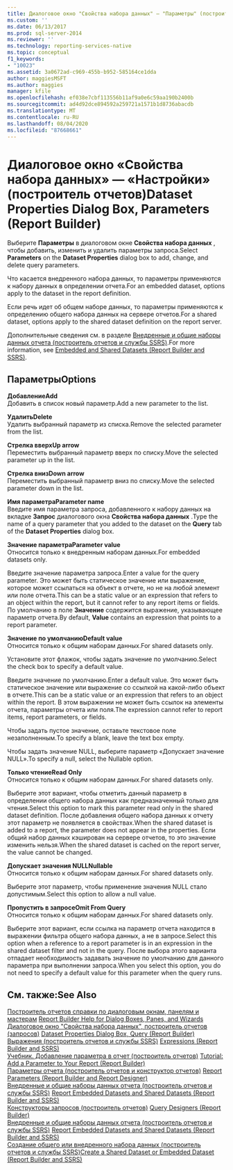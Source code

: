 ```yaml
---
title: Диалоговое окно "Свойства набора данных" — "Параметры" (построитель отчетов) | Документация Майкрософт
ms.custom: ''
ms.date: 06/13/2017
ms.prod: sql-server-2014
ms.reviewer: ''
ms.technology: reporting-services-native
ms.topic: conceptual
f1_keywords:
- "10023"
ms.assetid: 3a0672ad-c969-455b-b952-585164ce1dda
author: maggiesMSFT
ms.author: maggies
manager: kfile
ms.openlocfilehash: ef038e7cbf113556b11af9a0e6c59aa190b2400b
ms.sourcegitcommit: ad4d92dce894592a259721a1571b1d8736abacdb
ms.translationtype: MT
ms.contentlocale: ru-RU
ms.lasthandoff: 08/04/2020
ms.locfileid: "87668661"
---
```

# <a name="dataset-properties-dialog-box-parameters-report-builder"></a><span data-ttu-id="d33bd-102">Диалоговое окно «Свойства набора данных» — «Настройки» (построитель отчетов)</span><span class="sxs-lookup"><span data-stu-id="d33bd-102">Dataset Properties Dialog Box, Parameters (Report Builder)</span></span>
  <span data-ttu-id="d33bd-103">Выберите **Параметры** в диалоговом окне **Свойства набора данных** , чтобы добавить, изменить и удалить параметры запроса.</span><span class="sxs-lookup"><span data-stu-id="d33bd-103">Select **Parameters** on the **Dataset Properties** dialog box to add, change, and delete query parameters.</span></span>  
  
 <span data-ttu-id="d33bd-104">Что касается внедренного набора данных, то параметры применяются к набору данных в определении отчета.</span><span class="sxs-lookup"><span data-stu-id="d33bd-104">For an embedded dataset, options apply to the dataset in the report definition.</span></span>  
  
 <span data-ttu-id="d33bd-105">Если речь идет об общем наборе данных, то параметры применяются к определению общего набора данных на сервере отчетов.</span><span class="sxs-lookup"><span data-stu-id="d33bd-105">For a shared dataset, options apply to the shared dataset definition on the report server.</span></span>  
  
 <span data-ttu-id="d33bd-106">Дополнительные сведения см. в разделе [Внедренные и общие наборы данных отчета (построитель отчетов и службы SSRS)](report-data/embedded-and-shared-datasets-report-builder-and-ssrs.md).</span><span class="sxs-lookup"><span data-stu-id="d33bd-106">For more information, see [Embedded and Shared Datasets &#40;Report Builder and SSRS&#41;](report-data/embedded-and-shared-datasets-report-builder-and-ssrs.md).</span></span>  
  
## <a name="options"></a><span data-ttu-id="d33bd-107">Параметры</span><span class="sxs-lookup"><span data-stu-id="d33bd-107">Options</span></span>  
 <span data-ttu-id="d33bd-108">**Добавление**</span><span class="sxs-lookup"><span data-stu-id="d33bd-108">**Add**</span></span>  
 <span data-ttu-id="d33bd-109">Добавить в список новый параметр.</span><span class="sxs-lookup"><span data-stu-id="d33bd-109">Add a new parameter to the list.</span></span>  
  
 <span data-ttu-id="d33bd-110">**Удалить**</span><span class="sxs-lookup"><span data-stu-id="d33bd-110">**Delete**</span></span>  
 <span data-ttu-id="d33bd-111">Удалить выбранный параметр из списка.</span><span class="sxs-lookup"><span data-stu-id="d33bd-111">Remove the selected parameter from the list.</span></span>  
  
 <span data-ttu-id="d33bd-112">**Стрелка вверх**</span><span class="sxs-lookup"><span data-stu-id="d33bd-112">**Up arrow**</span></span>  
 <span data-ttu-id="d33bd-113">Переместить выбранный параметр вверх по списку.</span><span class="sxs-lookup"><span data-stu-id="d33bd-113">Move the selected parameter up in the list.</span></span>  
  
 <span data-ttu-id="d33bd-114">**Стрелка вниз**</span><span class="sxs-lookup"><span data-stu-id="d33bd-114">**Down arrow**</span></span>  
 <span data-ttu-id="d33bd-115">Переместить выбранный параметр вниз по списку.</span><span class="sxs-lookup"><span data-stu-id="d33bd-115">Move the selected parameter down in the list.</span></span>  
  
 <span data-ttu-id="d33bd-116">**Имя параметра**</span><span class="sxs-lookup"><span data-stu-id="d33bd-116">**Parameter name**</span></span>  
 <span data-ttu-id="d33bd-117">Введите имя параметра запроса, добавленного к набору данных на вкладке **Запрос** диалогового окна **Свойства набора данных** .</span><span class="sxs-lookup"><span data-stu-id="d33bd-117">Type the name of a query parameter that you added to the dataset on the **Query** tab of the **Dataset Properties** dialog box.</span></span>  
  
 <span data-ttu-id="d33bd-118">**Значение параметра**</span><span class="sxs-lookup"><span data-stu-id="d33bd-118">**Parameter value**</span></span>  
 <span data-ttu-id="d33bd-119">Относится только к внедренным наборам данных.</span><span class="sxs-lookup"><span data-stu-id="d33bd-119">For embedded datasets only.</span></span>  
  
 <span data-ttu-id="d33bd-120">Введите значение параметра запроса.</span><span class="sxs-lookup"><span data-stu-id="d33bd-120">Enter a value for the query parameter.</span></span> <span data-ttu-id="d33bd-121">Это может быть статическое значение или выражение, которое может ссылаться на объект в отчете, но не на любой элемент или поле отчета.</span><span class="sxs-lookup"><span data-stu-id="d33bd-121">This can be a static value or an expression that refers to an object within the report, but it cannot refer to any report items or fields.</span></span> <span data-ttu-id="d33bd-122">По умолчанию в поле **Значение** содержится выражение, указывающее параметр отчета.</span><span class="sxs-lookup"><span data-stu-id="d33bd-122">By default, **Value** contains an expression that points to a report parameter.</span></span>  
  
 <span data-ttu-id="d33bd-123">**Значение по умолчанию**</span><span class="sxs-lookup"><span data-stu-id="d33bd-123">**Default value**</span></span>  
 <span data-ttu-id="d33bd-124">Относится только к общим наборам данных.</span><span class="sxs-lookup"><span data-stu-id="d33bd-124">For shared datasets only.</span></span>  
  
 <span data-ttu-id="d33bd-125">Установите этот флажок, чтобы задать значение по умолчанию.</span><span class="sxs-lookup"><span data-stu-id="d33bd-125">Select the check box to specify a default value.</span></span>  
  
 <span data-ttu-id="d33bd-126">Введите значение по умолчанию.</span><span class="sxs-lookup"><span data-stu-id="d33bd-126">Enter a default value.</span></span> <span data-ttu-id="d33bd-127">Это может быть статическое значение или выражение со ссылкой на какой-либо объект в отчете.</span><span class="sxs-lookup"><span data-stu-id="d33bd-127">This can be a static value or an expression that refers to an object within the report.</span></span> <span data-ttu-id="d33bd-128">В этом выражении не может быть ссылок на элементы отчета, параметры отчета или поля.</span><span class="sxs-lookup"><span data-stu-id="d33bd-128">The expression cannot refer to report items, report parameters, or fields.</span></span>  
  
 <span data-ttu-id="d33bd-129">Чтобы задать пустое значение, оставьте текстовое поле незаполненным.</span><span class="sxs-lookup"><span data-stu-id="d33bd-129">To specify a blank, leave the text box empty.</span></span>  
  
 <span data-ttu-id="d33bd-130">Чтобы задать значение NULL, выберите параметр «Допускает значение NULL».</span><span class="sxs-lookup"><span data-stu-id="d33bd-130">To specify a null, select the Nullable option.</span></span>  
  
 <span data-ttu-id="d33bd-131">**Только чтение**</span><span class="sxs-lookup"><span data-stu-id="d33bd-131">**Read Only**</span></span>  
 <span data-ttu-id="d33bd-132">Относится только к общим наборам данных.</span><span class="sxs-lookup"><span data-stu-id="d33bd-132">For shared datasets only.</span></span>  
  
 <span data-ttu-id="d33bd-133">Выберите этот вариант, чтобы отметить данный параметр в определении общего набора данных как предназначенный только для чтения.</span><span class="sxs-lookup"><span data-stu-id="d33bd-133">Select this option to mark this parameter read only in the shared dataset definition.</span></span> <span data-ttu-id="d33bd-134">После добавления общего набора данных к отчету этот параметр не появляется в свойствах.</span><span class="sxs-lookup"><span data-stu-id="d33bd-134">When the shared dataset is added to a report, the parameter does not appear in the properties.</span></span> <span data-ttu-id="d33bd-135">Если общий набор данных кэширован на сервере отчетов, то это значение изменить нельзя.</span><span class="sxs-lookup"><span data-stu-id="d33bd-135">When the shared dataset is cached on the report server, the value cannot be changed.</span></span>  
  
 <span data-ttu-id="d33bd-136">**Допускает значения NULL**</span><span class="sxs-lookup"><span data-stu-id="d33bd-136">**Nullable**</span></span>  
 <span data-ttu-id="d33bd-137">Относится только к общим наборам данных.</span><span class="sxs-lookup"><span data-stu-id="d33bd-137">For shared datasets only.</span></span>  
  
 <span data-ttu-id="d33bd-138">Выберите этот параметр, чтобы применение значения NULL стало допустимым.</span><span class="sxs-lookup"><span data-stu-id="d33bd-138">Select this option to allow a null value.</span></span>  
  
 <span data-ttu-id="d33bd-139">**Пропустить в запросе**</span><span class="sxs-lookup"><span data-stu-id="d33bd-139">**Omit From Query**</span></span>  
 <span data-ttu-id="d33bd-140">Относится только к общим наборам данных.</span><span class="sxs-lookup"><span data-stu-id="d33bd-140">For shared datasets only.</span></span>  
  
 <span data-ttu-id="d33bd-141">Выберите этот вариант, если ссылка на параметр отчета находится в выражении фильтра общего набора данных, а не в запросе.</span><span class="sxs-lookup"><span data-stu-id="d33bd-141">Select this option when a reference to a report parameter is in an expression in the shared dataset filter and not in the query.</span></span> <span data-ttu-id="d33bd-142">После выбора этого варианта отпадает необходимость задавать значение по умолчанию для данного параметра при выполнении запроса.</span><span class="sxs-lookup"><span data-stu-id="d33bd-142">When you select this option, you do not need to specify a default value for this parameter when the query runs.</span></span>  
  
## <a name="see-also"></a><span data-ttu-id="d33bd-143">См. также:</span><span class="sxs-lookup"><span data-stu-id="d33bd-143">See Also</span></span>  
 <span data-ttu-id="d33bd-144">[Построитель отчетов справки по диалоговым окнам, панелям и мастерам](../../2014/reporting-services/report-builder-help-for-dialog-boxes-panes-and-wizards.md) </span><span class="sxs-lookup"><span data-stu-id="d33bd-144">[Report Builder Help for Dialog Boxes, Panes, and Wizards](../../2014/reporting-services/report-builder-help-for-dialog-boxes-panes-and-wizards.md) </span></span>  
 <span data-ttu-id="d33bd-145">[Диалоговое окно "Свойства набора данных", построитель отчетов &#40;запросов&#41;](report-data/dataset-properties-dialog-box-query-report-builder.md) </span><span class="sxs-lookup"><span data-stu-id="d33bd-145">[Dataset Properties Dialog Box, Query &#40;Report Builder&#41;](report-data/dataset-properties-dialog-box-query-report-builder.md) </span></span>  
 <span data-ttu-id="d33bd-146">[Выражения (построитель отчетов и службы SSRS)](report-design/expressions-report-builder-and-ssrs.md) </span><span class="sxs-lookup"><span data-stu-id="d33bd-146">[Expressions &#40;Report Builder and SSRS&#41;](report-design/expressions-report-builder-and-ssrs.md) </span></span>  
 <span data-ttu-id="d33bd-147">[Учебник. Добавление параметра в отчет &#40;построитель отчетов&#41;](tutorial-add-a-parameter-to-your-report-report-builder.md) </span><span class="sxs-lookup"><span data-stu-id="d33bd-147">[Tutorial: Add a Parameter to Your Report &#40;Report Builder&#41;](tutorial-add-a-parameter-to-your-report-report-builder.md) </span></span>  
 <span data-ttu-id="d33bd-148">[Параметры отчета &#40;построитель отчетов и конструктор отчетов&#41;](report-design/report-parameters-report-builder-and-report-designer.md) </span><span class="sxs-lookup"><span data-stu-id="d33bd-148">[Report Parameters &#40;Report Builder and Report Designer&#41;](report-design/report-parameters-report-builder-and-report-designer.md) </span></span>  
 <span data-ttu-id="d33bd-149">[Внедренные и общие наборы данных отчета &#40;построитель отчетов и службы SSRS&#41;](report-data/report-embedded-datasets-and-shared-datasets-report-builder-and-ssrs.md) </span><span class="sxs-lookup"><span data-stu-id="d33bd-149">[Report Embedded Datasets and Shared Datasets &#40;Report Builder and SSRS&#41;](report-data/report-embedded-datasets-and-shared-datasets-report-builder-and-ssrs.md) </span></span>  
 <span data-ttu-id="d33bd-150">[Конструкторы запросов &#40;построитель отчетов&#41;](../../2014/reporting-services/query-designers-report-builder.md) </span><span class="sxs-lookup"><span data-stu-id="d33bd-150">[Query Designers &#40;Report Builder&#41;](../../2014/reporting-services/query-designers-report-builder.md) </span></span>  
 <span data-ttu-id="d33bd-151">[Внедренные и общие наборы данных отчета &#40;построитель отчетов и службы SSRS&#41;](report-data/report-embedded-datasets-and-shared-datasets-report-builder-and-ssrs.md) </span><span class="sxs-lookup"><span data-stu-id="d33bd-151">[Report Embedded Datasets and Shared Datasets &#40;Report Builder and SSRS&#41;](report-data/report-embedded-datasets-and-shared-datasets-report-builder-and-ssrs.md) </span></span>  
 [<span data-ttu-id="d33bd-152">Создание общего или внедренного набора данных (построитель отчетов и службы SSRS)</span><span class="sxs-lookup"><span data-stu-id="d33bd-152">Create a Shared Dataset or Embedded Dataset &#40;Report Builder and SSRS&#41;</span></span>](report-data/create-a-shared-dataset-or-embedded-dataset-report-builder-and-ssrs.md)  
  
  
